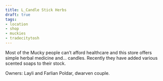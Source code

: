 ```yaml
---
title: L_Candle Stick Herbs
draft: true
tags:
- location
- shop
- muckies
- tradecitytosh
---
```


Most of the Mucky people can’t afford healthcare and this store offers simple herbal medicine and... candles. Recently they have added various scented soaps to their stock. 



Owners: Layli and Farlian Poldar, dwarven couple.
